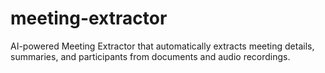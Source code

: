 # meeting-extractor
AI-powered Meeting Extractor that automatically extracts meeting details, summaries, and participants from documents and audio recordings.
